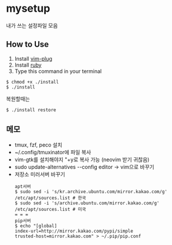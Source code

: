 # mysetup
내가 쓰는 설정파일 모음
## How to Use
1. Install [vim-plug](https://github.com/junegunn/vim-plug)
2. Install [ruby](https://rvm.io/rvm/install)
3. Type this command in your terminal
```
$ chmod +x ./install
$ ./install
```
복원할때는
```
$ ./install restore
```

## 메모
* tmux, fzf, peco 설치
* ~/.config/tmuxinator에 파일 복사
* vim-gtk를 설치해야지 "+y로 복사 가능 (neovim 받기 귀찮음)
* sudo update-alternatives --config editor -> vim으로 바꾸기
* 저장소 미러서버 바꾸기
  ```
  apt서버
  $ sudo sed -i 's/kr.archive.ubuntu.com/mirror.kakao.com/g' /etc/apt/sources.list # 한국
  $ sudo sed -i 's/archive.ubuntu.com/mirror.kakao.com/g' /etc/apt/sources.list # 미국
  = = =
  pip서버
  $ echo "[global]
  index-url=http://mirror.kakao.com/pypi/simple
  trusted-host=mirror.kakao.com" > ~/.pip/pip.conf
  ```
